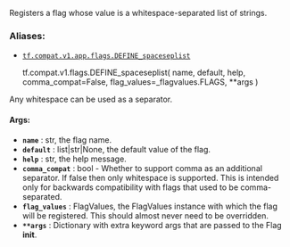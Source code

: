 Registers a flag whose value is a whitespace-separated list of strings.

### Aliases:

  * [`tf.compat.v1.app.flags.DEFINE_spaceseplist`](/api_docs/python/tf/compat/v1/flags/DEFINE_spaceseplist)

    
    
    tf.compat.v1.flags.DEFINE_spaceseplist(
        name,
        default,
        help,
        comma_compat=False,
        flag_values=_flagvalues.FLAGS,
        **args
    )
    

Any whitespace can be used as a separator.

#### Args:

  * **`name`** : str, the flag name.
  * **`default`** : list|str|None, the default value of the flag.
  * **`help`** : str, the help message.
  * **`comma_compat`** : bool - Whether to support comma as an additional separator. If false then only whitespace is supported. This is intended only for backwards compatibility with flags that used to be comma-separated.
  * **`flag_values`** : FlagValues, the FlagValues instance with which the flag will be registered. This should almost never need to be overridden.
  * **`**args`** : Dictionary with extra keyword args that are passed to the Flag **init**.

